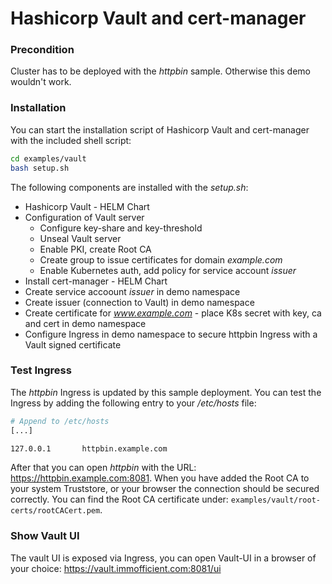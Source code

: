 # Hashicorp Vault and cert-manager

### Precondition

Cluster has to be deployed with the *httpbin* sample. Otherwise this demo wouldn't work.

### Installation

You can start the installation script of Hashicorp Vault and cert-manager with the included shell script:

```bash
cd examples/vault
bash setup.sh
```

The following components are installed with the *setup.sh*:

- Hashicorp Vault - HELM Chart
- Configuration of Vault server
  - Configure key-share and key-threshold
  - Unseal Vault server
  - Enable PKI, create Root CA
  - Create group to issue certificates for domain *example.com*
  - Enable Kubernetes auth, add policy for service account *issuer*
- Install cert-manager - HELM Chart
- Create service accoount *issuer* in demo namespace
- Create issuer (connection to Vault) in demo namespace
- Create certificate for *www.example.com* - place K8s secret with key, ca and cert in demo namespace
- Configure Ingress in demo namespace to secure httpbin Ingress with a Vault signed certificate

### Test Ingress

The *httpbin* Ingress is updated by this sample deployment. You can test the Ingress by adding the following entry to your */etc/hosts* file:

```bash
# Append to /etc/hosts
[...]

127.0.0.1		httpbin.example.com
```

After that you can open *httpbin* with the URL: https://httpbin.example.com:8081.
When you have added the Root CA to your system Truststore, or your browser the connection should be secured correctly. You can find the Root CA certificate under: `examples/vault/root-certs/rootCACert.pem`.

### Show Vault UI

The vault UI is exposed via Ingress, you can open Vault-UI in a browser of your choice: https://vault.immofficient.com:8081/ui